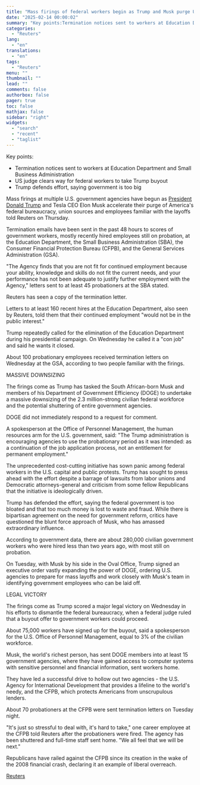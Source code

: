 ```yaml
---
title: "Mass firings of federal workers begin as Trump and Musk purge U.S. government"
date: "2025-02-14 00:00:02"
summary: "Key points:Termination notices sent to workers at Education Department and Small Business AdministrationUS judge clears way for federal workers to take Trump buyoutTrump defends effort, saying government is too big Mass firings at multiple U.S. government agencies have begun as President Donald Trump and Tesla CEO Elon Musk accelerate their..."
categories:
  - "Reuters"
lang:
  - "en"
translations:
  - "en"
tags:
  - "Reuters"
menu: ""
thumbnail: ""
lead: ""
comments: false
authorbox: false
pager: true
toc: false
mathjax: false
sidebar: "right"
widgets:
  - "search"
  - "recent"
  - "taglist"
---
```


Key points:

* Termination notices sent to workers at Education Department and Small Business Administration
* US judge clears way for federal workers to take Trump buyout
* Trump defends effort, saying government is too big

Mass firings at multiple U.S. government agencies have begun as [President Donald Trump](https://www.reuters.com/world/us/donald-trump/) and Tesla CEO Elon Musk accelerate their purge of America's federal bureaucracy, union sources and employees familiar with the layoffs told Reuters on Thursday.

Termination emails have been sent in the past 48 hours to scores of government workers, mostly recently hired employees still on probation, at the Education Department, the Small Business Administration (SBA), the Consumer Financial Protection Bureau (CFPB), and the General Services Administration (GSA).

"The Agency finds that you are not fit for continued employment because your ability, knowledge and skills do not fit the current needs, and your performance has not been adequate to justify further employment with the Agency," letters sent to at least 45 probationers at the SBA stated.

Reuters has seen a copy of the termination letter.

Letters to at least 160 recent hires at the Education Department, also seen by Reuters, told them that their continued employment "would not be in the public interest."

Trump repeatedly called for the elimination of the Education Department during his presidential campaign. On Wednesday he called it a "con job" and said he wants it closed.

About 100 probationary employees received termination letters on Wednesday at the GSA, according to two people familiar with the firings.

MASSIVE DOWNSIZING

The firings come as Trump has tasked the South African-born Musk and members of his Department of Government Efficiency (DOGE) to undertake a massive downsizing of the 2.3 million-strong civilian federal workforce and the potential shuttering of entire government agencies.

DOGE did not immediately respond to a request for comment.

A spokesperson at the Office of Personnel Management, the human resources arm for the U.S. government, said: "The Trump administration is encouraging agencies to use the probationary period as it was intended: as a continuation of the job application process, not an entitlement for permanent employment."

The unprecedented cost-cutting initiative has sown panic among federal workers in the U.S. capital and public protests. Trump has sought to press ahead with the effort despite a barrage of lawsuits from labor unions and Democratic attorneys-general and criticism from some fellow Republicans that the initiative is ideologically driven.

Trump has defended the effort, saying the federal government is too bloated and that too much money is lost to waste and fraud. While there is bipartisan agreement on the need for government reform, critics have questioned the blunt force approach of Musk, who has amassed extraordinary influence.

According to government data, there are about 280,000 civilian government workers who were hired less than two years ago, with most still on probation.

On Tuesday, with Musk by his side in the Oval Office, Trump signed an executive order vastly expanding the power of DOGE, ordering U.S. agencies to prepare for mass layoffs and work closely with Musk's team in identifying government employees who can be laid off.

LEGAL VICTORY

The firings come as Trump scored a major legal victory on Wednesday in his efforts to dismantle the federal bureaucracy, when a federal judge ruled that a buyout offer to government workers could proceed.

About 75,000 workers have signed up for the buyout, said a spokesperson for the U.S. Office of Personnel Management, equal to 3% of the civilian workforce.

Musk, the world's richest person, has sent DOGE members into at least 15 government agencies, where they have gained access to computer systems with sensitive personnel and financial information, sent workers home.

They have led a successful drive to hollow out two agencies - the U.S. Agency for International Development that provides a lifeline to the world's needy, and the CFPB, which protects Americans from unscrupulous lenders.

About 70 probationers at the CFPB were sent termination letters on Tuesday night.

"It's just so stressful to deal with, it's hard to take," one career employee at the CFPB told Reuters after the probationers were fired. The agency has been shuttered and full-time staff sent home. "We all feel that we will be next."

Republicans have railed against the CFPB since its creation in the wake of the 2008 financial crash, declaring it an example of liberal overreach.

[Reuters](https://www.tradingview.com/news/reuters.com,2025:newsml_L1N3P40T5:0-mass-firings-of-federal-workers-begin-as-trump-and-musk-purge-u-s-government/)
